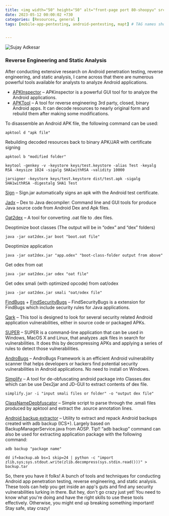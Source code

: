 ```yaml
---
title: <img width="50" height="50" alt="front-page port 80-shoopyu" src="https://github.com/thelocalh0st/thelocalh0st.github.io/assets/125783410/58bcabff-74d0-44dc-bda0-3c54df87e14e"> Reverse engineering and Static analysis for Mobile Pentesting
date: 2023-05-12 00:00:02 +730
categories: [Resources, general ]
tags: [mobile-app-pentesting, android-pentesting, mapt] # TAG names should always be lowercase


---
```







![Sujay Adkesar](https://github.com/thelocalh0st/thelocalh0st.github.io/assets/125783410/58bcabff-74d0-44dc-bda0-3c54df87e14e)


### Reverse Engineering and Static Analysis

After conducting extensive research on Android penetration testing, reverse engineering, and static analysis, I came across that there are numerous powerful tools available for analysts to analyze Android applications.

  

-   [APKInspector](https://github.com/honeynet/apkinspector/) – APKinspector is a powerful GUI tool for to analyze the Android applications.
-   [APKTool](http://ibotpeaches.github.io/Apktool/) – A tool for reverse engineering 3rd party, closed, binary Android apps. It can decode resources to nearly original form and rebuild them after making some modifications.

  

To disassemble an Android APK file, the following command can be used:

```
apktool d "apk file"
```

  

Rebuilding decoded resources back to binary APK/JAR with certificate signing

  

```
apktool b "modified folder"
```

  

```
keytool -genkey -v -keystore keys/test.keystore -alias Test -keyalg RSA -keysize 1024 -sigalg SHA1withRSA -validity 10000
```

  

  

```
jarsigner -keystore keys/test.keystore dist/test.apk -sigalg SHA1withRSA -digestalg SHA1 Test
```

  

[Sign](https://github.com/appium/sign) – Sign.jar automatically signs an apk with the Android test certificate.

[Jadx](https://github.com/skylot/jadx) – Dex to Java decompiler: Command line and GUI tools for produce Java source code from Android Dex and Apk files.

[Oat2dex](https://github.com/testwhat/SmaliEx) – A tool for converting .oat file to .dex files.

Deoptimize boot classes (The output will be in “odex” and “dex” folders)

  

```
java -jar oat2dex.jar boot "boot.oat file"
```

  

Deoptimize application

  

```
java -jar oat2dex.jar "app.odex" "boot-class-folder output from above"
```

  

Get odex from oat

```
java -jar oat2dex.jar odex "oat file"
```

  

Get odex smali (with optimized opcode) from oat/odex

  

```
java -jar oat2dex.jar smali "oat/odex file"
```

  

[FindBugs](http://findbugs.sourceforge.net/) + [FindSecurityBugs](http://h3xstream.github.io/find-sec-bugs/) – FindSecurityBugs is a extension for FindBugs which include security rules for Java applications.

[Qark](https://github.com/linkedin/qark) – This tool is designed to look for several security related Android application vulnerabilities, either in source code or packaged APKs.

[SUPER](https://github.com/SUPERAndroidAnalyzer/super) – SUPER is a command-line application that can be used in Windows, MacOS X and Linux, that analyzes .apk files in search for vulnerabilities. It does this by decompressing APKs and applying a series of rules to detect those vulnerabilities.

[AndroBugs](https://github.com/AndroBugs/AndroBugs_Framework) – AndroBugs Framework is an efficient Android vulnerability scanner that helps developers or hackers find potential security vulnerabilities in Android applications. No need to install on Windows.

[Simplify](https://github.com/CalebFenton/simplify) – A tool for de-obfuscating android package into Classes.dex which can be use Dex2jar and JD-GUI to extract contents of dex file.

  

```
simplify.jar -i "input smali files or folder" -o "output dex file"
```

  

[ClassNameDeobfuscator](https://github.com/HamiltonianCycle/ClassNameDeobfuscator) – Simple script to parse through the .smali files produced by apktool and extract the .source annotation lines.

[Android backup extractor](https://github.com/nelenkov/android-backup-extractor) – Utility to extract and repack Android backups created with adb backup (ICS+). Largely based on BackupManagerService.java from AOSP. Tip!! “adb backup” command can also be used for extracting application package with the following command:

  

```
adb backup "package name"
```

  

  

```
dd if=backup.ab bs=1 skip=24 | python -c "import zlib,sys;sys.stdout.write(zlib.decompress(sys.stdin.read()))" > backup.tar
```

  

So, there you have it folks! A bunch of tools and techniques for conducting Android app penetration testing, reverse engineering, and static analysis. These tools can help you get inside an app's guts and find any security vulnerabilities lurking in there. But hey, don't go crazy just yet! You need to know what you're doing and have the right skills to use these tools effectively. Otherwise, you might end up breaking something important! Stay safe, stay crazy!
